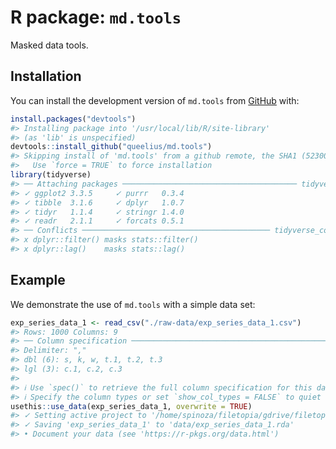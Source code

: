 
<!-- README.md is generated from README.Rmd. Please edit that file -->

# R package: `md.tools`

<!-- badges: start -->
<!-- badges: end -->

Masked data tools.

## Installation

You can install the development version of `md.tools` from
[GitHub](https://github.com/) with:

``` r
install.packages("devtools")
#> Installing package into '/usr/local/lib/R/site-library'
#> (as 'lib' is unspecified)
devtools::install_github("queelius/md.tools")
#> Skipping install of 'md.tools' from a github remote, the SHA1 (52300660) has not changed since last install.
#>   Use `force = TRUE` to force installation
library(tidyverse)
#> ── Attaching packages ─────────────────────────────────────── tidyverse 1.3.1 ──
#> ✓ ggplot2 3.3.5     ✓ purrr   0.3.4
#> ✓ tibble  3.1.6     ✓ dplyr   1.0.7
#> ✓ tidyr   1.1.4     ✓ stringr 1.4.0
#> ✓ readr   2.1.1     ✓ forcats 0.5.1
#> ── Conflicts ────────────────────────────────────────── tidyverse_conflicts() ──
#> x dplyr::filter() masks stats::filter()
#> x dplyr::lag()    masks stats::lag()
```

## Example

We demonstrate the use of `md.tools` with a simple data set:

``` r
exp_series_data_1 <- read_csv("./raw-data/exp_series_data_1.csv")
#> Rows: 1000 Columns: 9
#> ── Column specification ────────────────────────────────────────────────────────
#> Delimiter: ","
#> dbl (6): s, k, w, t.1, t.2, t.3
#> lgl (3): c.1, c.2, c.3
#> 
#> ℹ Use `spec()` to retrieve the full column specification for this data.
#> ℹ Specify the column types or set `show_col_types = FALSE` to quiet this message.
usethis::use_data(exp_series_data_1, overwrite = TRUE)
#> ✓ Setting active project to '/home/spinoza/filetopia/gdrive/filetopia/sources/md.tools'
#> ✓ Saving 'exp_series_data_1' to 'data/exp_series_data_1.rda'
#> • Document your data (see 'https://r-pkgs.org/data.html')
```
